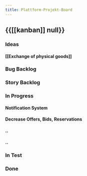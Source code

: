 ```yaml
---
title: Plattform-Projekt-Board
---
```


## {{[[kanban]] null}}
### Ideas
#### [[Exchange of physical goods]]

### Bug Backlog

### Story Backlog 

### In Progress
#### Notification System

#### Decrease Offers, Bids, Reservations

#### ..

#### ..

#### 

### In Test

### Done

### 
